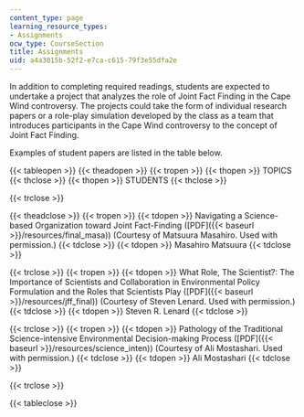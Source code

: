 ```yaml
---
content_type: page
learning_resource_types:
- Assignments
ocw_type: CourseSection
title: Assignments
uid: a4a3015b-52f2-e7ca-c615-79f3e55dfa2e
---
```


In addition to completing required readings, students are expected to undertake a project that analyzes the role of Joint Fact Finding in the Cape Wind controversy. The projects could take the form of individual research papers or a role-play simulation developed by the class as a team that introduces participants in the Cape Wind controversy to the concept of Joint Fact Finding.

Examples of student papers are listed in the table below.

{{< tableopen >}}
{{< theadopen >}}
{{< tropen >}}
{{< thopen >}}
TOPICS
{{< thclose >}}
{{< thopen >}}
STUDENTS
{{< thclose >}}

{{< trclose >}}

{{< theadclose >}}
{{< tropen >}}
{{< tdopen >}}
Navigating a Science-based Organization toward Joint Fact-Finding ([PDF]({{< baseurl >}}/resources/final_masa)) (Courtesy of Matsuura Masahiro. Used with permission.)
{{< tdclose >}}
{{< tdopen >}}
Masahiro Matsuura
{{< tdclose >}}

{{< trclose >}}
{{< tropen >}}
{{< tdopen >}}
What Role, The Scientist?: The Importance of Scientists and Collaboration in Environmental Policy Formulation and the Roles that Scientists Play ([PDF]({{< baseurl >}}/resources/jff_final)) (Courtesy of Steven Lenard. Used with permission.)
{{< tdclose >}}
{{< tdopen >}}
Steven R. Lenard
{{< tdclose >}}

{{< trclose >}}
{{< tropen >}}
{{< tdopen >}}
Pathology of the Traditional Science-intensive Environmental Decision-making Process ([PDF]({{< baseurl >}}/resources/science_inten)) (Courtesy of Ali Mostashari. Used with permission.)
{{< tdclose >}}
{{< tdopen >}}
Ali Mostashari
{{< tdclose >}}

{{< trclose >}}

{{< tableclose >}}